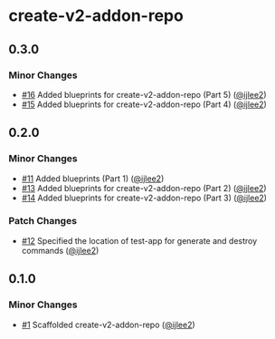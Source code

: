 # create-v2-addon-repo

## 0.3.0

### Minor Changes

- [#16](https://github.com/ijlee2/embroider-toolbox/pull/16) Added blueprints for create-v2-addon-repo (Part 5) ([@ijlee2](https://github.com/ijlee2))
- [#15](https://github.com/ijlee2/embroider-toolbox/pull/15) Added blueprints for create-v2-addon-repo (Part 4) ([@ijlee2](https://github.com/ijlee2))

## 0.2.0

### Minor Changes

- [#11](https://github.com/ijlee2/embroider-toolbox/pull/11) Added blueprints (Part 1) ([@ijlee2](https://github.com/ijlee2))
- [#13](https://github.com/ijlee2/embroider-toolbox/pull/13) Added blueprints for create-v2-addon-repo (Part 2) ([@ijlee2](https://github.com/ijlee2))
- [#14](https://github.com/ijlee2/embroider-toolbox/pull/14) Added blueprints for create-v2-addon-repo (Part 3) ([@ijlee2](https://github.com/ijlee2))

### Patch Changes

- [#12](https://github.com/ijlee2/embroider-toolbox/pull/12) Specified the location of test-app for generate and destroy commands ([@ijlee2](https://github.com/ijlee2))

## 0.1.0

### Minor Changes

- [#1](https://github.com/ijlee2/embroider-toolbox/pull/1) Scaffolded create-v2-addon-repo ([@ijlee2](https://github.com/ijlee2))
